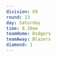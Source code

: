 ```yaml
---
division: U9
round: 13
day: Saturday
time: 8.30am
teamHome: Dodgers
teamAway: Blazers
diamond: 1
---
```

